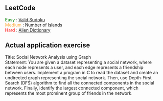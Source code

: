 ## LeetCode

<div>
  <span style="color: green">Easy</span> : <a href="https://leetcode.com/problems/valid-sudoku/">Valid Sudoku</a><br>
  <span style="color: #FFAE42">Medium</span> : <a href="https://leetcode.com/problems/number-of-islands/">Number of Islands</a><br>
  <span style="color: red">Hard</span> : <a href="https://leetcode.com/problems/alien-dictionary/">Alien Dictionary</a><br>
</div>

## Actual application exercise

Title: Social Network Analysis using Graph <br>
Statement: You are given a dataset representing a social network, where each node represents a user, and each edge represents a friendship between users. Implement a program in C to read the dataset and create an undirected graph representing the social network. Then, use Depth-First Search (DFS) algorithm to find all the connected components in the social network. Finally, identify the largest connected component, which represents the most prominent group of friends in the network.

